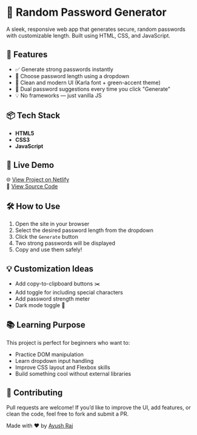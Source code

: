 # 🔐 Random Password Generator

A sleek, responsive web app that generates secure, random passwords with customizable length. Built using HTML, CSS, and JavaScript.

## 🌟 Features

- ✅ Generate strong passwords instantly  
- 🔢 Choose password length using a dropdown  
- 🎨 Clean and modern UI (Karla font + green-accent theme)  
- 🧠 Dual password suggestions every time you click "Generate"  
- 💡 No frameworks — just vanilla JS


## 📦 Tech Stack

- **HTML5**
- **CSS3**
- **JavaScript**

## 🚀 Live Demo

🌐 [View Project on Netlify](https://password-gen-js12.netlify.app/)  
📁 [View Source Code](https://github.com/rajayush0/simple-password-tool)


## 🛠️ How to Use

1. Open the site in your browser  
2. Select the desired password length from the dropdown  
3. Click the `Generate` button  
4. Two strong passwords will be displayed  
5. Copy and use them safely!

## 💡 Customization Ideas

- Add copy-to-clipboard buttons ✂️  
- Add toggle for including special characters  
- Add password strength meter  
- Dark mode toggle 🌙

## 📚 Learning Purpose

This project is perfect for beginners who want to:

- Practice DOM manipulation  
- Learn dropdown input handling  
- Improve CSS layout and Flexbox skills  
- Build something cool without external libraries

## 🤝 Contributing

Pull requests are welcome! If you’d like to improve the UI, add features, or clean the code, feel free to fork and submit a PR.

Made with ❤️ by [Ayush Raj](https://github.com/rajayush0)
